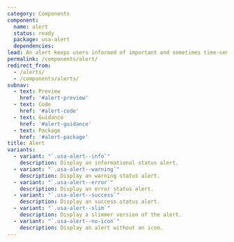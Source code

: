 ```yaml
---
category: Components
component:
  name: alert
  status: ready
  package: usa-alert
  dependencies:
lead: An alert keeps users informed of important and sometimes time-sensitive changes.
permalink: /components/alert/
redirect_from:
  - /alerts/
  - /components/alerts/
subnav:
  - text: Preview
    href: '#alert-preview'
  - text: Code
    href: '#alert-code'
  - text: Guidance
    href: '#alert-guidance'
  - text: Package
    href: '#alert-package'
title: Alert
variants:
  - variant: "`.usa-alert--info`"
    description: Display an informational status alert.
  - variant: "`.usa-alert--warning`"
    description: Display an warning status alert.
  - variant: "`.usa-alert--error`"
    description: Display an error status alert.
  - variant: "`.usa-alert--success`"
    description: Display an success status alert.
  - variant: "`.usa-alert--slim`"
    description: Display a slimmer version of the alert.
  - variant: "`.usa-alert--no-icon`"
    description: Display an alert without an icon.
---
```

